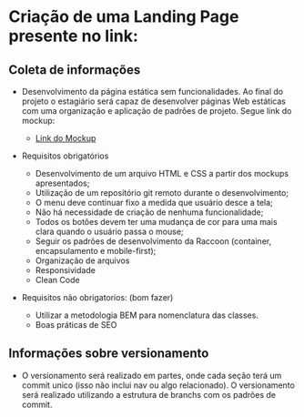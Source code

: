 # Criação de uma Landing Page presente no link:

## Coleta de informações 
- Desenvolvimento da página estática  sem funcionalidades. Ao final do projeto o estagiário será capaz de desenvolver páginas Web estáticas com uma organização e aplicação de padrões de projeto. Segue link do mockup:
  - [Link do Mockup](https://xd.adobe.com/view/de4ad55e-606e-45a1-8c9e-7a5500198ae0-8b19/grid/)  
- Requisitos obrigatórios
  - Desenvolvimento de um arquivo HTML e CSS a partir dos mockups apresentados;
  - Utilização de um repositório git remoto durante o desenvolvimento;
  - O menu deve continuar fixo a medida que usuário desce a tela;
  - Não há necessidade de criação de nenhuma funcionalidade;
  - Todos os botões devem ter uma mudança de cor para uma mais clara quando o usuário passa o mouse;
  - Seguir os padrões de desenvolvimento da Raccoon (container, encapsulamento e mobile-first);
  - Organização de arquivos 
  - Responsividade 
  - Clean Code 

- Requisitos não obrigatorios: (bom fazer)
  - Utilizar a metodologia BEM para nomenclatura das classes.
  - Boas práticas de SEO
  
## Informações sobre versionamento
- O versionamento será realizado em partes, onde cada seção terá um commit unico (isso não inclui nav ou algo relacionado). O versionamento será realizado utilizando a estrutura de branchs com os padrões de commit.